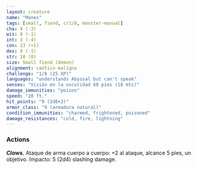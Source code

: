 ```yaml
---
layout: creature
name: "Manes"
tags: [small, fiend, cr1/8, monster-manual]
cha: 4 (-3)
wis: 8 (-1)
int: 3 (-4)
con: 13 (+1)
dex: 9 (-1)
str: 10 (0)
size: Small fiend (demon)
alignment: caótico maligno
challenge: "1/8 (25 XP)"
languages: "understands Abyssal but can't speak"
senses: "Visión en la oscuridad 60 pies (18 mts)"
damage_immunities: "poison"
speed: "20 ft."
hit_points: "9 (2d6+2)"
armor_class: "9 (armadura natural)"
condition_immunities: "charmed, frightened, poisoned"
damage_resistances: "cold, fire, lightning"
---
```


### Actions

***Claws.*** Ataque de arma cuerpo a cuerpo: +2 al ataque, alcance 5 pies, un objetivo. Impacto: 5 (2d4) slashing damage.